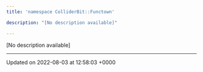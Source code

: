 ```yaml
---
title: 'namespace ColliderBit::Functown'

description: "[No description available]"

---
```







[No description available]






-------------------------------

Updated on 2022-08-03 at 12:58:03 +0000
